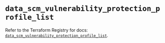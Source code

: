 # `data_scm_vulnerability_protection_profile_list`

Refer to the Terraform Registry for docs: [`data_scm_vulnerability_protection_profile_list`](https://registry.terraform.io/providers/paloaltonetworks/scm/1.0.2/docs/data-sources/vulnerability_protection_profile_list).
